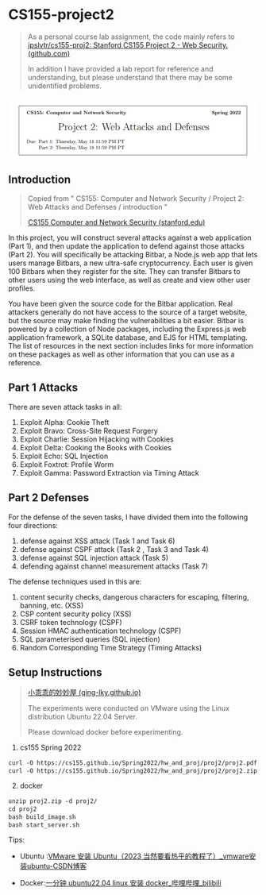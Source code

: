 # CS155-project2

> As a personal course lab assignment, the code mainly refers to [jpslvtr/cs155-proj2: Stanford CS155 Project 2 - Web Security. (github.com)](https://github.com/jpslvtr/cs155-proj2/tree/main)
>
> In addition I have provided a lab report for reference and understanding, but please understand that there may be some unidentified problems.

![image-20240407200333832](/assets/image-20240407200333832.png)



## Introduction

> Copied from " CS155: Computer and Network Security  / Project 2: Web Attacks and Defenses  / introduction "
>
> [CS155 Computer and Network Security (stanford.edu)](https://cs155.stanford.edu/)

In this project, you will construct several attacks against a web application (Part 1), and then update the application to defend against those attacks (Part 2). You will specifically be attacking Bitbar, a Node.js web app that lets users manage Bitbars, a new ultra-safe cryptocurrency. Each user is given 100 Bitbars when they register for the site. They can transfer Bitbars to other users using the web interface, as well as create and view other user profiles.  

You have been given the source code for the Bitbar application. Real attackers generally do not have access to the source of a target website, but the source may make finding the vulnerabilities a bit easier. Bitbar is powered by a collection of Node packages, including the Express.js web application framework, a SQLite database, and EJS for HTML templating. The list of resources in the next section includes links for more information on these packages as well as other information that you can use as a reference.  

## Part 1 Attacks

There are seven attack tasks in all:

1. Exploit Alpha: Cookie Theft  
2. Exploit Bravo: Cross-Site Request Forgery  
3. Exploit Charlie: Session Hijacking with Cookies  
4. Exploit Delta: Cooking the Books with Cookies  
5. Exploit Echo: SQL Injection  
6. Exploit Foxtrot: Profile Worm  
7. Exploit Gamma: Password Extraction via Timing Attack  

## Part 2 Defenses

For the defense of the seven tasks, I have divided them into the following four directions:
1. defense against XSS attack (Task 1 and Task 6)
2. defense against CSPF attack (Task 2 ,  Task 3 and Task 4)
3. defense against SQL injection attack (Task 5)
4. defending against channel measurement attacks (Task 7)

The defense techniques used in this are:

1. content security checks, dangerous characters for escaping, filtering, banning, etc. (XSS)
2. CSP content security policy (XSS)
3. CSRF token technology (CSPF)
4. Session HMAC authentication technology (CSPF)
5. SQL parameterised queries (SQL injection)
6. Random Corresponding Time Strategy (Timing Attacks)

## Setup Instructions  

> [小乖乖的妙妙屋 (qing-lky.github.io)](https://qing-lky.github.io/)
>
> The experiments were conducted on VMware using the Linux distribution Ubuntu 22.04 Server.
>
> Please download docker before experimenting.

1. cs155 Spring 2022

```
curl -O https://cs155.github.io/Spring2022/hw_and_proj/proj2/proj2.pdf
curl -O https://cs155.github.io/Spring2022/hw_and_proj/proj2/proj2.zip
```

2. docker

```
unzip proj2.zip -d proj2/
cd proj2
bash build_image.sh
bash start_server.sh
```

Tips:

- Ubuntu :[VMware 安装 Ubuntu（2023 当然要看热乎的教程了）_vmware安装ubuntu-CSDN博客](https://blog.csdn.net/m0_51913750/article/details/131604868)

- Docker:[一分钟 ubuntu22.04 linux 安装 docker_哔哩哔哩_bilibili](https://www.bilibili.com/video/BV1LN4y1x7xn/?spm_id_from=333.788.recommend_more_video.-1&vd_source=ae67b970bd4a0665fa92195df95aa1f3)
